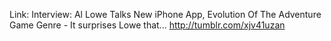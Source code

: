 Link: Interview: Al Lowe Talks New iPhone App, Evolution Of The Adventure Game Genre - It surprises Lowe that... http://tumblr.com/xjv41uzan